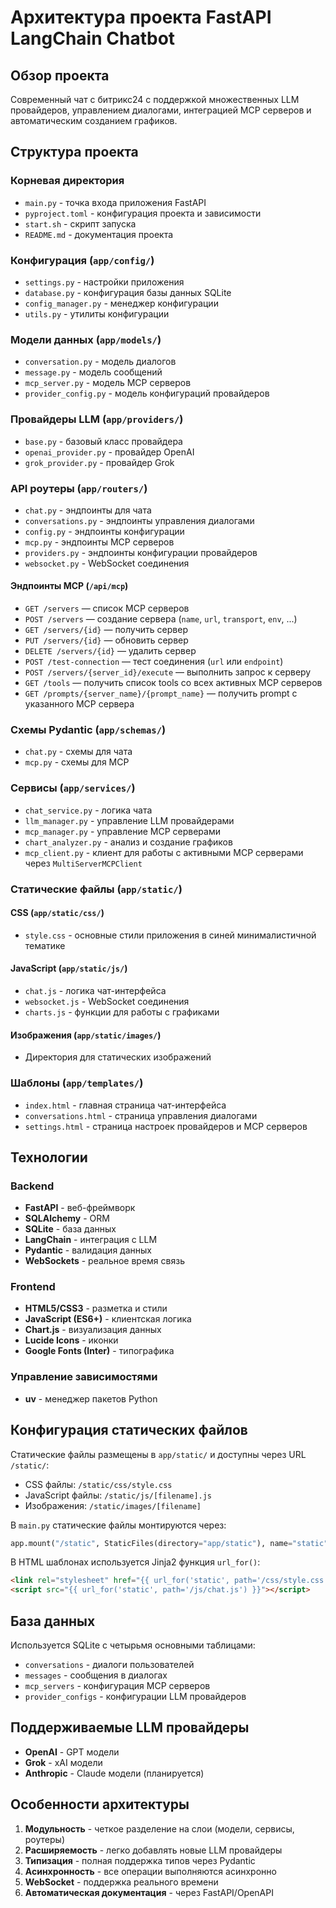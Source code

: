 # Архитектура проекта FastAPI LangChain Chatbot

## Обзор проекта

Современный чат с битрикс24 с поддержкой множественных LLM провайдеров, управлением диалогами, интеграцией MCP серверов и автоматическим созданием графиков.

## Структура проекта

### Корневая директория
- `main.py` - точка входа приложения FastAPI
- `pyproject.toml` - конфигурация проекта и зависимости
- `start.sh` - скрипт запуска
- `README.md` - документация проекта

### Конфигурация (`app/config/`)
- `settings.py` - настройки приложения
- `database.py` - конфигурация базы данных SQLite
- `config_manager.py` - менеджер конфигурации
- `utils.py` - утилиты конфигурации

### Модели данных (`app/models/`)
- `conversation.py` - модель диалогов
- `message.py` - модель сообщений
- `mcp_server.py` - модель MCP серверов
- `provider_config.py` - модель конфигураций провайдеров

### Провайдеры LLM (`app/providers/`)
- `base.py` - базовый класс провайдера
- `openai_provider.py` - провайдер OpenAI
- `grok_provider.py` - провайдер Grok

### API роутеры (`app/routers/`)
- `chat.py` - эндпоинты для чата
- `conversations.py` - эндпоинты управления диалогами
- `config.py` - эндпоинты конфигурации
- `mcp.py` - эндпоинты MCP серверов
- `providers.py` - эндпоинты конфигурации провайдеров
- `websocket.py` - WebSocket соединения

#### Эндпоинты MCP (`/api/mcp`)
- `GET /servers` — список MCP серверов
- `POST /servers` — создание сервера (`name`, `url`, `transport`, `env`, ...)
- `GET /servers/{id}` — получить сервер
- `PUT /servers/{id}` — обновить сервер
- `DELETE /servers/{id}` — удалить сервер
- `POST /test-connection` — тест соединения (`url` или `endpoint`)
- `POST /servers/{server_id}/execute` — выполнить запрос к серверу
- `GET /tools` — получить список tools со всех активных MCP серверов
- `GET /prompts/{server_name}/{prompt_name}` — получить prompt с указанного MCP сервера

### Схемы Pydantic (`app/schemas/`)
- `chat.py` - схемы для чата
- `mcp.py` - схемы для MCP

### Сервисы (`app/services/`)
- `chat_service.py` - логика чата
- `llm_manager.py` - управление LLM провайдерами
- `mcp_manager.py` - управление MCP серверами
- `chart_analyzer.py` - анализ и создание графиков
- `mcp_client.py` - клиент для работы с активными MCP серверами через `MultiServerMCPClient`

### Статические файлы (`app/static/`)

#### CSS (`app/static/css/`)
- `style.css` - основные стили приложения в синей минималистичной тематике

#### JavaScript (`app/static/js/`)
- `chat.js` - логика чат-интерфейса
- `websocket.js` - WebSocket соединения
- `charts.js` - функции для работы с графиками

#### Изображения (`app/static/images/`)
- Директория для статических изображений

### Шаблоны (`app/templates/`)
- `index.html` - главная страница чат-интерфейса
- `conversations.html` - страница управления диалогами
- `settings.html` - страница настроек провайдеров и MCP серверов

## Технологии

### Backend
- **FastAPI** - веб-фреймворк
- **SQLAlchemy** - ORM
- **SQLite** - база данных
- **LangChain** - интеграция с LLM
- **Pydantic** - валидация данных
- **WebSockets** - реальное время связь

### Frontend
- **HTML5/CSS3** - разметка и стили
- **JavaScript (ES6+)** - клиентская логика
- **Chart.js** - визуализация данных
- **Lucide Icons** - иконки
- **Google Fonts (Inter)** - типографика

### Управление зависимостями
- **uv** - менеджер пакетов Python

## Конфигурация статических файлов

Статические файлы размещены в `app/static/` и доступны через URL `/static/`:
- CSS файлы: `/static/css/style.css`
- JavaScript файлы: `/static/js/[filename].js`
- Изображения: `/static/images/[filename]`

В `main.py` статические файлы монтируются через:
```python
app.mount("/static", StaticFiles(directory="app/static"), name="static")
```

В HTML шаблонах используется Jinja2 функция `url_for()`:
```html
<link rel="stylesheet" href="{{ url_for('static', path='/css/style.css') }}">
<script src="{{ url_for('static', path='/js/chat.js') }}"></script>
```

## База данных

Используется SQLite с четырьмя основными таблицами:
- `conversations` - диалоги пользователей
- `messages` - сообщения в диалогах
- `mcp_servers` - конфигурация MCP серверов
- `provider_configs` - конфигурации LLM провайдеров

## Поддерживаемые LLM провайдеры

- **OpenAI** - GPT модели
- **Grok** - xAI модели
- **Anthropic** - Claude модели (планируется)

## Особенности архитектуры

1. **Модульность** - четкое разделение на слои (модели, сервисы, роутеры)
2. **Расширяемость** - легко добавлять новые LLM провайдеры
3. **Типизация** - полная поддержка типов через Pydantic
4. **Асинхронность** - все операции выполняются асинхронно
5. **WebSocket** - поддержка реального времени
6. **Автоматическая документация** - через FastAPI/OpenAPI